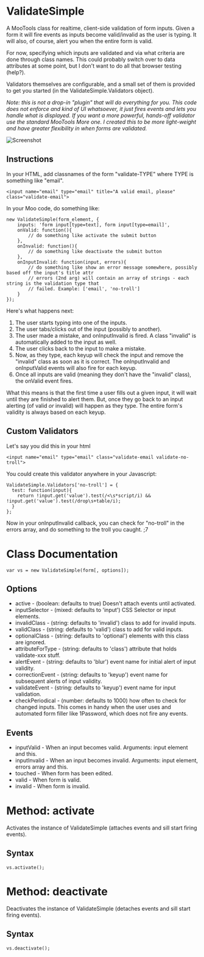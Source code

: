 ValidateSimple
==============

A MooTools class for realtime, client-side validation of form inputs. Given a form it will
fire events as inputs become valid/invalid as the user is typing. It will also, of course,
alert you when the entire form is valid. 

For now, specifying which inputs are validated and via what criteria are done through class
names. This could probably switch over to data attributes at some point, but I don't want to
do all that browser testing (help?).

Validators themselves are configurable, and a small set of them is provided to get you 
started (in the ValidateSimple.Validators object).

_Note: this is not a drop-in "plugin" that will do everything for you. This code does not
enforce and kind of UI whatsoever, it just fires events and lets you handle what is 
displayed. If you want a more powerful, hands-off validator use the standard MooTools More
one. I created this to be more light-weight and have greater flexibility in when forms are 
validated._

![Screenshot](http://idisk.me.com/iancollins/Public/Pictures/Skitch/BankSimple_%7C_Home-20101201-135604.png)



Instructions
------------

In your HTML, add classnames of the form "validate-TYPE" where TYPE is something like "email".
	
	<input name="email" type="email" title="A valid email, please" class="validate-email">
	
In your Moo code, do something like:

	new ValidateSimple(form_element, {
		inputs: 'form input[type=text], form input[type=email]',
		onValid: function(){
			// do something like activate the submit button
		},
		onInvalid: function(){
			// do something like deactivate the submit button
		},
		onInputInvalid: function(input, errors){
			// do something like show an error message somewhere, possibly based off the input's title attr
			// errors (2nd arg) will contain an array of strings - each string is the validation type that
			// failed. Example: ['email', 'no-troll']
		}
	});
	
Here's what happens next:

1. The user starts typing into one of the inputs.
2. The user tabs/clicks out of the input (possibly to another).
3. The user made a mistake, and onInputInvalid is fired. A class "invalid" is automatically 
	 added to the input as well.
4. The user clicks back to the input to make a mistake.
5. Now, as they type, each keyup will check the input and remove the "invalid" class as soon
   as it is correct. The onInputInvalid and onInputValid events will also fire for each keyup.
6. Once all inputs are valid (meaning they don't have the "invalid" class), the 
   onValid event fires.

What this means is that the first time a user fills out a given input, it will
wait until they are finished to alert them. But, once they go back to an input
alerting (of valid _or_ invalid) will happen as they type. The entire form's 
validity is always based on each keyup.


Custom Validators
-----------------

Let's say you did this in your html

	<input name="email" type="email" class="validate-email validate-no-troll">
	
You could create this validator anywhere in your Javascript:

	ValidateSimple.Validators['no-troll'] = {
	  test: function(input){
	    return !input.get('value').test(/<\s*script/i) && !input.get('value').test(/drop\s+table/i);
	  }
	};
	
Now in your onInputInvalid callback, you can check for "no-troll" in the errors
array, and do something to the troll you caught. ;7


Class Documentation
===================

	var vs = new ValidateSimple(form[, options]);

Options
-------

  * active - (boolean: defaults to true) Doesn't attach events until activated.
  * inputSelector - (mixed: defaults to 'input') CSS Selector or input elements.
  * invalidClass - (string: defaults to 'invalid') class to add for invalid inputs.
  * validClass - (string: defaults to 'valid') class to add for valid inputs.
  * optionalClass - (string: defaults to 'optional') elements with this class are ignored.
  * attributeForType - (string: defaults to 'class') attribute that holds validate-xxx stuff.
  * alertEvent - (string: defaults to 'blur') event name for initial alert of input validity.
  * correctionEvent - (string: defaults to 'keyup') event name for subsequent alerts of input validity.
  * validateEvent - (string: defaults to 'keyup') event name for input validation.
  * checkPeriodical - (number: defaults to 1000) how often to check for changed inputs. This comes
    in handy when the user uses and automated form filler like 1Password, which does not fire any
    events.


Events
------

  * inputValid - When an input becomes valid. Arguments: input element and this.
  * inputInvalid - When an input becomes invalid. Arguments: input element, errors array and this.
  * touched - When form has been edited.
  * valid - When form is valid.
  * invalid - When form is invalid.


Method: activate
===================

Activates the instance of ValidateSimple (attaches events and sill start firing events).

Syntax
------

	vs.activate();
	

Method: deactivate
===================

Deactivates the instance of ValidateSimple (detaches events and sill start firing events).

Syntax
------

	vs.deactivate();
	
